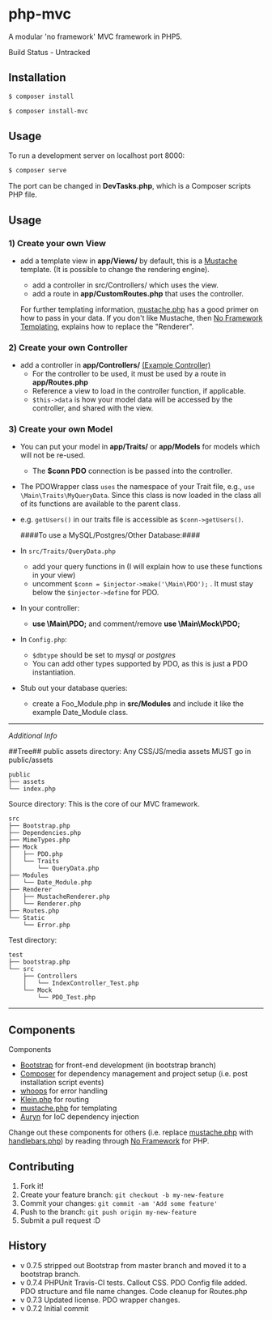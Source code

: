 # php-mvc

A modular 'no framework' MVC framework in PHP5.

Build Status - Untracked

## Installation

```sh
$ composer install
```

```sh
$ composer install-mvc
```
## Usage
To run a development server on localhost port 8000:
```sh
$ composer serve
```
The port can be changed in **DevTasks.php**, which is a Composer scripts PHP file.

## Usage ##
### 1) Create your own View ###
- add a template view in **app/Views/** by default, this is a [Mustache]() template. (It is possible to change the rendering engine).
    - add a controller in src/Controllers/ which uses the view.
    - add a route in **app/CustomRoutes.php** that uses the controller.

    For further templating information, [mustache.php] has a good primer on how to pass in your data. If you don't like Mustache, then [No Framework Templating], explains how to replace the "Renderer".

### 2) Create your own Controller ###
- add a controller in **app/Controllers/** [(Example Controller)](https://gist.github.com/funkytaco/87fd34b5ef863ebbc120)
    - For the controller to be used, it must be used by a route in  **app/Routes.php**
    - Reference a view to load in the controller function, if applicable.
    - `$this->data` is how your model data will be accessed by the controller, and shared with the view.


### 3) Create your own Model ###
 - You can put your model in **app/Traits/** or **app/Models** for models which will not be re-used.
    - The **$conn PDO** connection is be passed into the controller.
 - The PDOWrapper class `uses` the namespace of your Trait file, e.g.,
`use \Main\Traits\MyQueryData`. Since this class is now loaded in the class all of its functions are available to the parent class.
- e.g. `getUsers()` in our traits file is accessible as `$conn->getUsers()`.

    ####To use a MySQL/Postgres/Other Database:####
- In `src/Traits/QueryData.php`
    - add your query functions in  (I will explain how to use these functions in your view)
    - uncomment `$conn = $injector->make('\Main\PDO');` . It must stay below the `$injector->define` for PDO.
- In your controller:
    -  **use \Main\PDO;** and comment/remove **use \Main\Mock\PDO;**
- In `Config.php`:
    - `$dbtype` should be set to *mysql* or *postgres*
    - You can add other types supported by PDO, as this is just a PDO instantiation.
- Stub out your database queries:
    - create a Foo_Module.php in **src/Modules** and include it like the example Date_Module class.




***
*Additional Info*

##Tree##
public assets directory:
Any CSS/JS/media assets MUST go in public/assets

    public
    ├── assets
    └── index.php


Source directory:
This is the core of our MVC framework.

    src
    ├── Bootstrap.php
    ├── Dependencies.php
    ├── MimeTypes.php
    ├── Mock
    │   ├── PDO.php
    │   └── Traits
    │       └── QueryData.php
    ├── Modules
    │   └── Date_Module.php
    ├── Renderer
    │   ├── MustacheRenderer.php
    │   └── Renderer.php
    ├── Routes.php
    └── Static
        └── Error.php
Test directory:

    test
    ├── bootstrap.php
    └── src
        ├── Controllers
        │   └── IndexController_Test.php
        └── Mock
            └── PDO_Test.php


***

## Components

Components
  - [Bootstrap] for front-end development (in bootstrap branch)
  - [Composer] for dependency management and project setup (i.e. post installation script events)
  - [whoops] for error handling
  - [Klein.php] for routing
  - [mustache.php] for templating
  - [Auryn] for IoC dependency injection

Change out these components for others (i.e. replace [mustache.php] with [handlebars.php]) by reading through [No Framework] for PHP.

## Contributing

1. Fork it!
2. Create your feature branch: `git checkout -b my-new-feature`
3. Commit your changes: `git commit -am 'Add some feature'`
4. Push to the branch: `git push origin my-new-feature`
5. Submit a pull request :D

## History
  - v 0.7.5 stripped out Bootstrap from master branch and moved it to a bootstrap branch.
  - v 0.7.4 PHPUnit Travis-CI tests. Callout CSS. PDO Config file added. PDO structure and file name changes. Code cleanup for Routes.php
  - v 0.7.3 Updated license. PDO wrapper changes.
  - v 0.7.2 Initial commit



[Bootstrap]:http://www.getbootstrap.com/
[Composer]:https://getcomposer.org/
[whoops]:https://github.com/filp/whoops/
[Klein.php]:https://github.com/chriso/klein.php/
[mustache.php]:https://github.com/bobthecow/mustache.php
[handlebars.php]:https://github.com/XaminProject/handlebars.php/
[Auryn]:https://github.com/rdlowrey/Auryn/
[No Framework]:https://github.com/PatrickLouys/no-framework-tutorial/
[No Framework Templating]: https://github.com/PatrickLouys/no-framework-tutorial/blob/master/09-templating.md
[@PatrickLouys]:https://github.com/PatrickLuoys/
